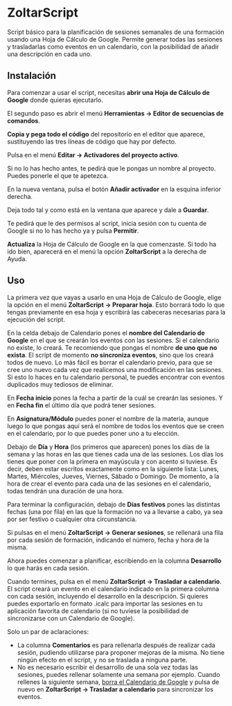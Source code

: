 # ZoltarScript
Script básico para la planificación de sesiones semanales de una formación usando una Hoja de Cálculo de Google. Permite generar todas las sesiones y trasladarlas como eventos en un calendario, con la posibilidad de añadir una descripción en cada uno.

## Instalación
Para comenzar a usar el script, necesitas **abrir una Hoja de Cálculo de Google** donde quieras ejecutarlo.

El segundo paso es abrir el menú **Herramientas -> Editor de secuencias de comandos**.

**Copia y pega todo el código** del repositorio en el editor que aparece, sustituyendo las tres líneas de código que hay por defecto.

Pulsa en el menú **Editar -> Activadores del proyecto activo**.

Si no lo has hecho antes, te pedirá que le pongas un nombre al proyecto. Puedes ponerle el que te apetezca.

En la nueva ventana, pulsa el botón **Añadir activador** en la esquina inferior derecha.

Deja todo tal y como está en la ventana que aparece y dale a **Guardar**.

Te pedirá que le des permisos al script, inicia sesión con tu cuenta de Google si no lo has hecho ya y pulsa **Permitir**.

**Actualiza** la Hoja de Cálculo de Google en la que comenzaste. Si todo ha ido bien, aparecerá en el menú la opción **ZoltarScript** a la derecha de Ayuda.

## Uso

La primera vez que vayas a usarlo en una Hoja de Cálculo de Google, elige la opción en el menú **ZoltarScript -> Preparar hoja**. Esto borrará todo lo que tengas previamente en esa hoja y escribirá las cabeceras necesarias para la ejecución del script.

En la celda debajo de Calendario pones el **nombre del Calendario de Google** en el que se crearán los eventos con las sesiones. Si el calendario no existe, lo creará. Te recomiendo que pongas el nombre **de uno que no exista**. El script de momento **no sincroniza eventos**, sino que los creará todos de nuevo. Lo más fácil es borrar el calendario previo, para que se cree uno nuevo cada vez que realicemos una modificación en las sesiones. Si esto lo haces en tu calendario personal, te puedes encontrar con eventos duplicados muy tediosos de eliminar.

En **Fecha inicio** pones la fecha a partir de la cuál se crearán las sesiones. Y en **Fecha fin** el último día que podrá tener sesiones.

En **Asignatura/Módulo** puedes poner el nombre de la materia, aunque luego lo que pongas aquí será el nombre de todos los eventos que se creen en el calendario, por lo que puedes poner uno a tu elección.

Debajo de **Día** y **Hora** (los primeros que aparecen) pones los días de la semana y las horas en las que tienes cada una de las sesiones. Los días los tienes que poner con la primera en mayúscula y con acento si tuviese. Es decir, deben estar escritos exactamente como en la siguiente lista: Lunes, Martes, Miércoles, Jueves, Viernes, Sábado o Domingo. De momento, a la hora de crear el evento para cada una de las sesiones en el calendario, todas tendrán una duración de una hora.

Para terminar la configuración, debajo de **Días festivos** pones las distintas fechas (una por fila) en las que la formación no va a llevarse a cabo, ya sea por ser festivo o cualquier otra circunstancia.

Si pulsas en el menú **ZoltarScript -> Generar sesiones**, se rellenará una fila por cada sesión de formación, indicando el número, fecha y hora de la misma.

Ahora puedes comenzar a planificar, escribiendo en la columna **Desarrollo** lo que harás en cada sesión.

Cuando termines, pulsa en el menú **ZoltarScript -> Trasladar a calendario**. El script creará un evento en el calendario indicado en la primera columna con cada sesión, incluyendo el desarrollo en la descripción. Si quieres puedes exportarlo en formato .icalc para importar las sesiones en tu aplicación favorita de calendario (si no tuviese la posibilidad de sincronizarse con un Calendario de Google).

Solo un par de aclaraciones:
- La columna **Comentarios** es para rellenarla después de realizar cada sesión, pudiendo utilizarse para proponer mejoras de la misma. No tiene ningún efecto en el script, y no se traslada a ninguna parte.
- No es necesario escribir el desarrollo de una sola vez todas las sesiones, puedes rellenar solamente una semana por ejemplo. Cuando rellenes la siguiente semana, [borra el Calendario de Google](https://support.google.com/calendar/answer/37188?co=GENIE.Platform%3DDesktop&hl=es) y pulsa de nuevo en **ZoltarScript -> Trasladar a calendario** para sincronizar los eventos.

